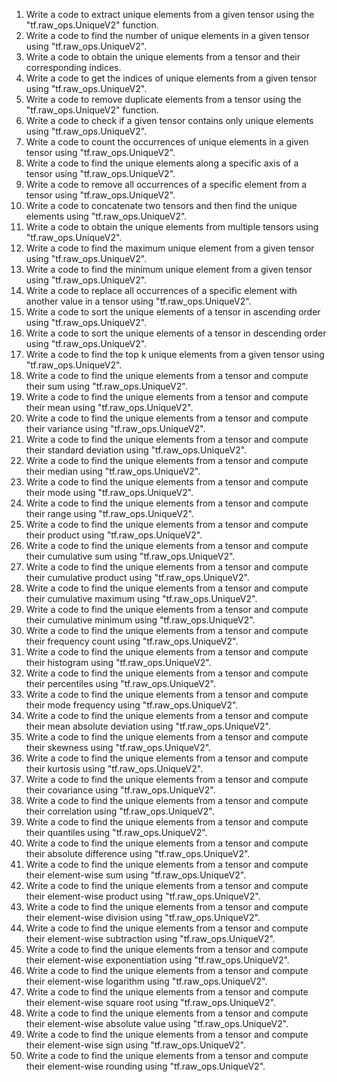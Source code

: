1. Write a code to extract unique elements from a given tensor using the "tf.raw_ops.UniqueV2" function.
2. Write a code to find the number of unique elements in a given tensor using "tf.raw_ops.UniqueV2".
3. Write a code to obtain the unique elements from a tensor and their corresponding indices.
4. Write a code to get the indices of unique elements from a given tensor using "tf.raw_ops.UniqueV2".
5. Write a code to remove duplicate elements from a tensor using the "tf.raw_ops.UniqueV2" function.
6. Write a code to check if a given tensor contains only unique elements using "tf.raw_ops.UniqueV2".
7. Write a code to count the occurrences of unique elements in a given tensor using "tf.raw_ops.UniqueV2".
8. Write a code to find the unique elements along a specific axis of a tensor using "tf.raw_ops.UniqueV2".
9. Write a code to remove all occurrences of a specific element from a tensor using "tf.raw_ops.UniqueV2".
10. Write a code to concatenate two tensors and then find the unique elements using "tf.raw_ops.UniqueV2".
11. Write a code to obtain the unique elements from multiple tensors using "tf.raw_ops.UniqueV2".
12. Write a code to find the maximum unique element from a given tensor using "tf.raw_ops.UniqueV2".
13. Write a code to find the minimum unique element from a given tensor using "tf.raw_ops.UniqueV2".
14. Write a code to replace all occurrences of a specific element with another value in a tensor using "tf.raw_ops.UniqueV2".
15. Write a code to sort the unique elements of a tensor in ascending order using "tf.raw_ops.UniqueV2".
16. Write a code to sort the unique elements of a tensor in descending order using "tf.raw_ops.UniqueV2".
17. Write a code to find the top k unique elements from a given tensor using "tf.raw_ops.UniqueV2".
18. Write a code to find the unique elements from a tensor and compute their sum using "tf.raw_ops.UniqueV2".
19. Write a code to find the unique elements from a tensor and compute their mean using "tf.raw_ops.UniqueV2".
20. Write a code to find the unique elements from a tensor and compute their variance using "tf.raw_ops.UniqueV2".
21. Write a code to find the unique elements from a tensor and compute their standard deviation using "tf.raw_ops.UniqueV2".
22. Write a code to find the unique elements from a tensor and compute their median using "tf.raw_ops.UniqueV2".
23. Write a code to find the unique elements from a tensor and compute their mode using "tf.raw_ops.UniqueV2".
24. Write a code to find the unique elements from a tensor and compute their range using "tf.raw_ops.UniqueV2".
25. Write a code to find the unique elements from a tensor and compute their product using "tf.raw_ops.UniqueV2".
26. Write a code to find the unique elements from a tensor and compute their cumulative sum using "tf.raw_ops.UniqueV2".
27. Write a code to find the unique elements from a tensor and compute their cumulative product using "tf.raw_ops.UniqueV2".
28. Write a code to find the unique elements from a tensor and compute their cumulative maximum using "tf.raw_ops.UniqueV2".
29. Write a code to find the unique elements from a tensor and compute their cumulative minimum using "tf.raw_ops.UniqueV2".
30. Write a code to find the unique elements from a tensor and compute their frequency count using "tf.raw_ops.UniqueV2".
31. Write a code to find the unique elements from a tensor and compute their histogram using "tf.raw_ops.UniqueV2".
32. Write a code to find the unique elements from a tensor and compute their percentiles using "tf.raw_ops.UniqueV2".
33. Write a code to find the unique elements from a tensor and compute their mode frequency using "tf.raw_ops.UniqueV2".
34. Write a code to find the unique elements from a tensor and compute their mean absolute deviation using "tf.raw_ops.UniqueV2".
35. Write a code to find the unique elements from a tensor and compute their skewness using "tf.raw_ops.UniqueV2".
36. Write a code to find the unique elements from a tensor and compute their kurtosis using "tf.raw_ops.UniqueV2".
37. Write a code to find the unique elements from a tensor and compute their covariance using "tf.raw_ops.UniqueV2".
38. Write a code to find the unique elements from a tensor and compute their correlation using "tf.raw_ops.UniqueV2".
39. Write a code to find the unique elements from a tensor and compute their quantiles using "tf.raw_ops.UniqueV2".
40. Write a code to find the unique elements from a tensor and compute their absolute difference using "tf.raw_ops.UniqueV2".
41. Write a code to find the unique elements from a tensor and compute their element-wise sum using "tf.raw_ops.UniqueV2".
42. Write a code to find the unique elements from a tensor and compute their element-wise product using "tf.raw_ops.UniqueV2".
43. Write a code to find the unique elements from a tensor and compute their element-wise division using "tf.raw_ops.UniqueV2".
44. Write a code to find the unique elements from a tensor and compute their element-wise subtraction using "tf.raw_ops.UniqueV2".
45. Write a code to find the unique elements from a tensor and compute their element-wise exponentiation using "tf.raw_ops.UniqueV2".
46. Write a code to find the unique elements from a tensor and compute their element-wise logarithm using "tf.raw_ops.UniqueV2".
47. Write a code to find the unique elements from a tensor and compute their element-wise square root using "tf.raw_ops.UniqueV2".
48. Write a code to find the unique elements from a tensor and compute their element-wise absolute value using "tf.raw_ops.UniqueV2".
49. Write a code to find the unique elements from a tensor and compute their element-wise sign using "tf.raw_ops.UniqueV2".
50. Write a code to find the unique elements from a tensor and compute their element-wise rounding using "tf.raw_ops.UniqueV2".